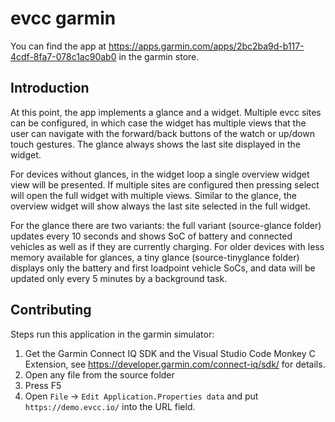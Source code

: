 # evcc garmin

You can find the app at <https://apps.garmin.com/apps/2bc2ba9d-b117-4cdf-8fa7-078c1ac90ab0> in the garmin store.

## Introduction

At this point, the app implements a glance and a widget. Multiple evcc sites can be configured, in which case the widget has multiple views that the user can navigate with the forward/back buttons of the watch or up/down touch gestures. The glance always shows the last site displayed in the widget.

For devices without glances, in the widget loop a single overview widget view will be presented. If multiple sites are configured then pressing select will open the full widget with multiple views. Similar to the glance, the overview widget will show always the last site selected in the full widget.

For the glance there are two variants: the full variant (source-glance folder) updates every 10 seconds and shows SoC of battery and connected vehicles as well as if they are currently charging. For older devices with less memory available for glances, a tiny glance (source-tinyglance folder) displays only the battery and first loadpoint vehicle SoCs, and data will be updated only every 5 minutes by a background task.

## Contributing

Steps run this application in the garmin simulator:

1. Get the Garmin Connect IQ SDK and the Visual Studio Code Monkey C Extension, see <https://developer.garmin.com/connect-iq/sdk/> for details.
2. Open any file from the source folder
3. Press F5
4. Open `File` -> `Edit Application.Properties data` and put `https://demo.evcc.io/` into the URL field.
